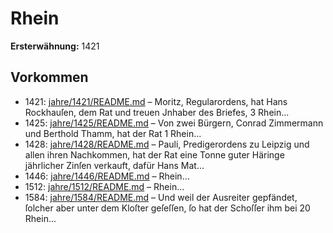 # Rhein

**Ersterwähnung:** 1421

## Vorkommen
- 1421: [jahre/1421/README.md](../jahre/1421/README.md) – Moritz, Regularordens, hat Hans
Rockhauſen, dem Rat und treuen Jnhaber des Briefes, 3
Rhein...
- 1425: [jahre/1425/README.md](../jahre/1425/README.md) – Von zwei Bürgern, Conrad Zimmermann und Berthold
Thamm, hat der Rat 1 Rhein...
- 1428: [jahre/1428/README.md](../jahre/1428/README.md) – Pauli, Predigerordens zu
Leipzig und allen ihren Nachkommen, hat der Rat eine
Tonne guter Häringe jährlicher Zinſen verkauft, dafür
Hans Mat...
- 1446: [jahre/1446/README.md](../jahre/1446/README.md) – Rhein...
- 1512: [jahre/1512/README.md](../jahre/1512/README.md) – Rhein...
- 1584: [jahre/1584/README.md](../jahre/1584/README.md) – Und weil der Ausreiter
gepfändet, ſolcher aber unter dem Kloſter geſeſſen, ſo hat
der Schoſſer ihm bei 20 Rhein...

